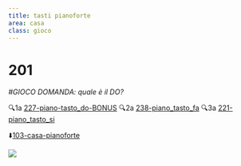 ```yaml
---
title: tasti pianoforte
area: casa
class: gioco
---
```

# 201
_#GIOCO DOMANDA: quale è il DO?_

🔍1a  [227-piano-tasto_do-BONUS](227-piano-tasto_do-BONUS.md)
🔍2a  [238-piano_tasto_fa](238-piano_tasto_fa.md)
🔍3a  [221-piano_tasto_si](221-piano_tasto_si.md)

⬇️[103-casa-pianoforte](103-casa-pianoforte.md)

![](../_assets/special/pianoforte.jpg)